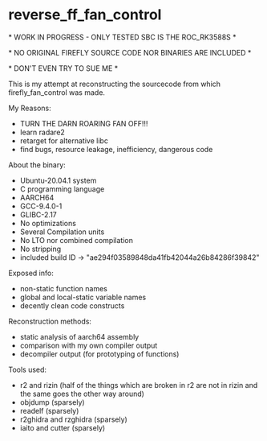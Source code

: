 # reverse\_ff\_fan\_control

\* WORK IN PROGRESS - ONLY TESTED SBC IS THE ROC\_RK3588S \*

\* NO ORIGINAL FIREFLY SOURCE CODE NOR BINARIES ARE INCLUDED \*

\* DON'T EVEN TRY TO SUE ME \*

This is my attempt at reconstructing the sourcecode from which firefly\_fan\_control was made.

My Reasons:

- TURN THE DARN ROARING FAN OFF!!!
- learn radare2
- retarget for alternative libc
- find bugs, resource leakage, inefficiency, dangerous code

About the binary:

- Ubuntu-20.04.1 system
- C programming language
- AARCH64
- GCC-9.4.0-1
- GLIBC-2.17
- No optimizations
- Several Compilation units
- No LTO nor combined compilation
- No stripping
- included build ID -> "ae294f03589848da41fb42044a26b84286f39842"

Exposed info:

- non-static function names
- global and local-static variable names
- decently clean code constructs

Reconstruction methods:

- static analysis of aarch64 assembly
- comparison with my own compiler output
- decompiler output (for prototyping of functions)

Tools used:

- r2 and rizin (half of the things which are broken in r2 are not in rizin and the same goes the other way around)
- objdump (sparsely)
- readelf (sparsely)
- r2ghidra and rzghidra (sparsely)
- iaito and cutter (sparsely)
